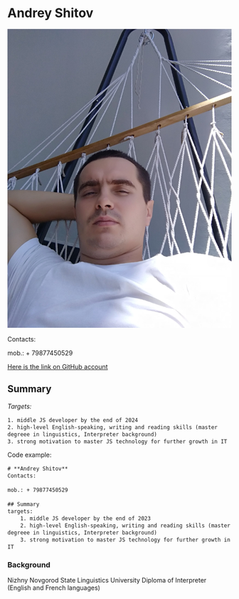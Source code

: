 # **Andrey Shitov**
![picture 2](IMG_20200719_120437.jpg)  

Contacts: 

mob.: + 79877450529

[Here is the link on GitHub account](https://github.com/AndreyShitov)

## Summary
*Targets:*

    1. middle JS developer by the end of 2024
    2. high-level English-speaking, writing and reading skills (master degreee in linguistics, Interpreter background)
    3. strong motivation to master JS technology for further growth in IT


Code example:
```
# **Andrey Shitov**
Contacts: 

mob.: + 79877450529

## Summary
targets:
    1. middle JS developer by the end of 2023
    2. high-level English-speaking, writing and reading skills (master degreee in linguistics, Interpreter background)
    3. strong motivation to master JS technology for further growth in IT
```
### **Background**
Nizhny Novgorod State Linguistics University
Diploma of Interpreter (English and French languages)
